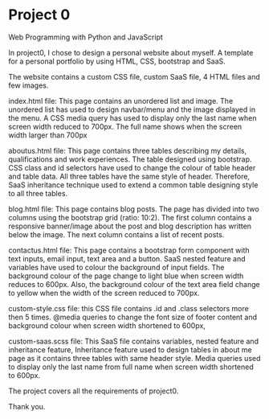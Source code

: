 # Project 0

Web Programming with Python and JavaScript

In project0, I chose to design a personal website about myself. A template for a personal portfolio by using HTML, CSS, bootstrap and SaaS.

The website contains a custom CSS file, custom SaaS file, 4 HTML files and few images.

index.html file:
This page contains an unordered list and image. The unordered list has used to design navbar/menu and the image displayed in the menu.
A CSS media query has used to display only the last name when screen width reduced to 700px. The full name shows when the screen width larger than 700px

aboutus.html file:
This page contains three tables describing my details, qualifications and work experiences. The table designed using bootstrap.
CSS class and id selectors have used to change the colour of table header and table data.
All three tables have the same style of header. Therefore, SaaS inheritance technique used to extend a common table designing style to all three tables.

blog.html file:
This page contains blog posts. The page has divided into two columns using the bootstrap grid (ratio: 10:2). The first column contains a responsive banner/image about the post and blog description has written below the image. The next column contains a list of recent posts.

contactus.html file:
This page contains a bootstrap form component with text inputs, email input, text area and a button.
SaaS nested feature and variables have used to colour the background of input fields.
The background colour of the page change to light blue when screen width reduces to 600px. Also, the background colour of the text area field change to yellow when the width of the screen reduced to 700px.

custom-style.css file:
this CSS file contains .id and .class selectors more then 5 times.
@media queries to change the font size of footer content and background colour when screen width shortened to 600px,

custom-saas.scss file:
This SaaS file contains variables, nested feature and inheritance feature, Inheritance feature used to design tables in about me page as it contains three tables with same header style.
Media queries used to display only the last name from full name when screen width shortened to 600px.

The project covers all the requirements of project0.

Thank you.
